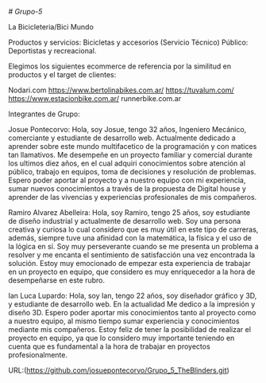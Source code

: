 *# Grupo-5*

La Bicicleteria/Bici Mundo 

Productos y servicios: Bicicletas y accesorios (Servicio Técnico)
Público: Deportistas y recreacional.

Elegimos los siguientes ecommerce de referencia por la similitud en productos y el target de clientes:

Nodari.com
https://www.bertolinabikes.com.ar/
https://tuvalum.com/
https://www.estacionbike.com.ar/
runnerbike.com.ar

Integrantes de Grupo:

Josue Pontecorvo: Hola, soy Josue, tengo 32 años, Ingeniero Mecánico, comerciante y estudiante de desarrollo web. Actualmente dedicado a aprender sobre este mundo multifacetico de la programación y con matices tan llamativos. Me desempeñe en un proyecto familiar y comercial durante los ultimos diez años, en el cual adquiri conocimientos sobre atención al público, trabajo en equipos, toma de decisiones y resolución de problemas. Espero poder aportar al proyecto y a nuestro equipo con mi experiencia, sumar nuevos conocimientos a través de la propuesta de Digital house y aprender de las vivencias y experiencias profesionales de mis compañeros.

Ramiro Alvarez Abelleira: Hola, soy Ramiro, tengo 25 años, soy estudiante de diseño industrial y actualmente de desarrollo web. Soy una persona creativa y curiosa lo cual considero que es muy útil en este tipo de carreras, además, siempre tuve una afinidad con la matemática, la física y el uso de la lógica en sí. Soy muy perseverante cuando se me presenta un problema a resolver y me encanta el sentimiento de satisfacción una vez encontrada la solución. Estoy muy emocionado de empezar esta experiencia de trabajar en un proyecto en equipo, que considero es muy enriquecedor a la hora de desempeñarse en este rubro.

Ian Luca Lupardo: Hola, soy Ian, tengo 22 años, soy diseñador gráfico y 3D, y estudiante de desarrollo web. En la actualidad Me dedico a la impresión y diseño 3D. Espero poder aportar mis conocimientos tanto al proyecto como a  nuestro equipo, al mismo tiempo sumar experiencia y conocimientos mediante mis compañeros. Estoy feliz de tener la posibilidad de realizar el proyecto en equipo, ya que lo considero muy importante teniendo en cuenta que es  fundamental a la hora de trabajar en proyectos profesionalmente.

URL:(https://github.com/josuepontecorvo/Grupo_5_TheBlinders.git)
